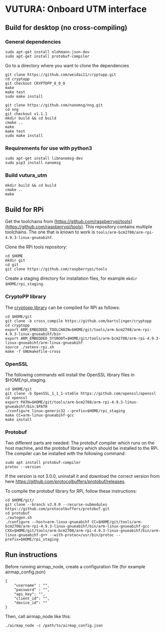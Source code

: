 # VUTURA: Onboard UTM interface

## Build for desktop (no cross-compiling)

### General dependencies
```
sudo apt-get install nlohmann-json-dev
sudo apt-get install protobuf-compiler
```

Go to a directory where you want to clone the dependencies

```
git clone https://github.com/weidai11/cryptopp.git
cd cryptopp
git checkout CRYPTOPP_8_0_0
make
make test
sudo make install
```

```
git clone https://github.com/nanomsg/nng.git
cd nng
git checkout v1.1.1
mkdir build && cd build
cmake ..
make
make test
sudo make install
```

### Requirements for use with python3
```
sudo apt-get install libnanomsg-dev
sudo pip3 install nanomsg
```

### Build vutura_utm
```
mkdir build && cd build
cmake ..
make
```

## Build for RPi

Get the toolchains from [https://github.com/raspberrypi/tools](https://github.com/raspberrypi/tools). This repository contains multiple toolchains. The one that is known to work is `tools/arm-bcm2708/arm-rpi-4.9.3-linux-gnueabihf`.

Clone the RPi tools repository:
```
cd $HOME
mkdir git
cd git
git clone https://github.com/raspberrypi/tools
```

Create a staging directory for installation files, for example `mkdir $HOME/rpi_staging`.

### CryptoPP library

The [cryptopp library](https://github.com/bartslinger/cryptopp) can be compiled for RPi as follows:

```
cd $HOME/git
git clone -b cross_compile https://github.com/bartslinger/cryptopp
cd cryptopp
export ARM_EMBEDDED_TOOLCHAIN=$HOME/git/tools/arm-bcm2708/arm-rpi-4.9.3-linux-gnueabihf/bin
export ARM_EMBEDDED_SYSROOT=$HOME/git/tools/arm-bcm2708/arm-rpi-4.9.3-linux-gnueabihf/arm-linux-gnueabihf
source ./setenv-rpi.sh
make -f GNUmakefile-cross
```

### OpenSSL

The following commands will install the OpenSSL library files in $HOME/rpi_staging.

```
cd $HOME/git
git clone -b OpenSSL_1_1_1-stable https://github.com/openssl/openssl
cd openssl
export PATH=$HOME/git/tools/arm-bcm2708/arm-rpi-4.9.3-linux-gnueabihf/bin:$PATH
./configure linux-generic32 --prefix=$HOME/rpi_staging
make CC=arm-linux-gnueabihf-gcc
make install
```

### Protobuf

Two different parts are needed: The protobuf compiler which runs on the host machine, and the protobuf library which should be installed to the RPi. The compiler can be installed with the following command:

```
sudo apt install protobuf-compiler
protoc --version
```

If the version is not 3.0.0, uninstall it and download the correct version from here https://github.com/protocolbuffers/protobuf/releases.

To compile the protobuf library for RPi, follow these instructions:

```
cd $HOME/git/
git clone --branch v3.0.0 --recurse-submodules https://github.com/protocolbuffers/protobuf.git
cd protobuf
./autogen.sh
./configure --host=arm-linux-gnueabihf CC=$HOME/git/tools/arm-bcm2708/arm-rpi-4.9.3-linux-gnueabihf/bin/arm-linux-gnueabihf-gcc CXX=$HOME/git/tools/arm-bcm2708/arm-rpi-4.9.3-linux-gnueabihf/bin/arm-linux-gnueabihf-g++ --with-protoc=/usr/bin/protoc --prefix=$HOME/rpi_staging
```


## Run instructions

Before running airmap_node, create a configuration file (for example airmap_config.json)
```
{
    "username" : "",
    "password" : "",
    "api_key": "",
    "client_id": "",
    "device_id": ""
}
```

Then, call airmap_node like this:
```
./airmap_node -c /path/to/airmap_config.json
```
